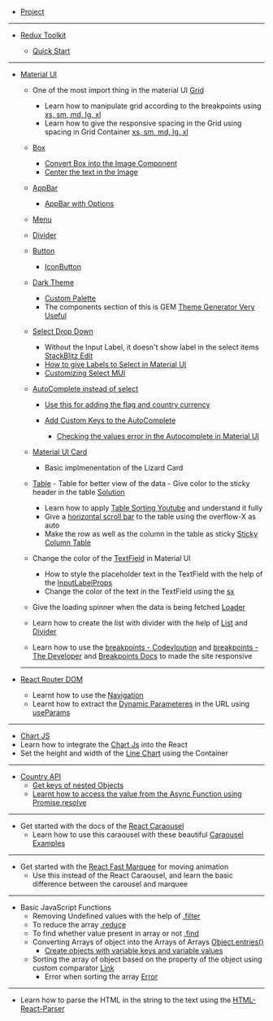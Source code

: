 - [Project](https://www.youtube.com/watch?v=QA6oTpMZp84&list=PLKhlp2qtUcSa_rX7glmB7HyFsEOEQa0Uk)

<hr/>

- [Redux Toolkit](https://redux-toolkit.js.org/introduction/getting-started)

  - [Quick Start](https://redux-toolkit.js.org/tutorials/quick-start)

<hr/>

- [Material UI](https://mui.com/material-ui/react-autocomplete/)

  - One of the most import thing in the material UI [Grid](https://mui.com/material-ui/react-grid/#main-content)
    - Learn how to manipulate grid according to the breakpoints using [xs, sm, md, lg, xl](https://mui.com/material-ui/react-grid/#grid-with-multiple-breakpoints)
    - Learn how to give the responsive spacing in the Grid using spacing in Grid Container [xs, sm, md, lg, xl](https://mui.com/material-ui/react-grid/#responsive-values)

  - [Box](https://mui.com/material-ui/react-box/)
    - [Convert Box into the Image Component](https://mui.com/system/basics/)
    - [Center the text in the Image](https://www.w3schools.com/howto/howto_css_image_text.asp)
  - [AppBar](https://mui.com/material-ui/react-app-bar/)
    - [AppBar with Options](https://mui.com/#responsive-app-bar-with-drawer)
  - [Menu](https://mui.com/material-ui/api/menu/)
  - [Divider](https://mui.com/material-ui/react-divider/#main-content)
  - [Button](https://mui.com/material-ui/react-button/#main-content)
    - [IconButton](https://mui.com/material-ui/react-button/#icon-button)
  - [Dark Theme](https://mui.com/material-ui/customization/dark-mode/#main-content)
    - [Custom Palette](https://mui.com/material-ui/customization/dark-mode/#dark-mode-with-a-custom-palette)
    - The components section of this is GEM [Theme Generator Very Useful](https://bareynol.github.io/mui-theme-creator/)
  - [Select Drop Down](https://mui.com/material-ui/react-select/)
    - Without the Input Label, it doesn't show label in the select items [StackBlitz Edit](https://mui.com/material-ui/react-select/#main-content)
    - [How to give Labels to Select in Material UI](https://mui.com/material-ui/react-select/#labels-and-helper-text)
    - [Customizing Select MUI](https://mui-treasury.com/styles/select/)
  - [AutoComplete instead of select](https://mui.com/material-ui/react-autocomplete/#main-content)

    - [Use this for adding the flag and country currency](https://mui.com/material-ui/react-autocomplete/#country-select)
    - [Add Custom Keys to the AutoComplete](https://stackoverflow.com/questions/69395945/how-can-i-add-unique-keys-to-react-mui-autocomplete-component)

      - [Checking the values error in the Autocomplete in Material UI](https://stackoverflow.com/questions/61947941/material-ui-autocomplete-warning-the-value-provided-to-autocomplete-is-invalid)

  - [Material UI Card](https://mui.com/material-ui/react-card/#main-content)

    - Basic implmenentation of the Lizard Card

  - [Table](https://mui.com/material-ui/react-table/#main-content) - Table for better view of the data - Give color to the sticky header in the table [Solution](https://codesandbox.io/s/material-demo-szz46?file=/demo.js)

    - Learn how to apply [Table Sorting Youtube](https://www.youtube.com/watch?v=sW6HEiNDJ_s) and understand it fully
    - Give a [horizontal scroll bar](https://stackoverflow.com/questions/53962761/material-ui-table-horizontal-scroll) to the table using the overflow-X as auto
    - Make the row as well as the column in the table as sticky [Sticky Column Table](https://stackoverflow.com/questions/51071144/how-to-customize-material-ui-table-row-and-columns-sticky)

  - Change the color of the [TextField](https://mui.com/material-ui/react-text-field/#color) in Material UI

    - How to style the placeholder text in the TextField with the help of the [InputLabelProps](https://stackoverflow.com/questions/47804380/styling-the-placeholder-in-a-textfield)
    - Change the color of the text in the TextField using the [sx](https://stackoverflow.com/questions/50228108/change-textfield-font-color-in-mui)

  - Give the loading spinner when the data is being fetched [Loader](https://mui.com/material-ui/react-progress/#main-content)

  - Learn how to create the list with divider with the help of [List](https://mui.com/material-ui/react-list/#main-content) and [Divider](https://mui.com/material-ui/react-divider/)

  - Learn how to use the [breakpoints - Codevloution](https://www.youtube.com/watch?v=ZowbtOWOElY) and [breakpoints - The Developer](https://www.youtube.com/watch?v=xRMCZfGhHyM) and [Breakpoints Docs](https://mui.com/material-ui/customization/breakpoints/#main-content) to made the site responsive

  <hr/>

- [React Router DOM](httphttps://mui.com/material-ui/react-box/s://reactrouter.com/docs/en/v6/getting-started/overview)
  - Learnt how to use the [Navigation](https://reactrouter.com/docs/en/v6/getting-started/overview#navigation)
  - Learnt how to extract the [Dynamic Parameteres](https://reactrouter.com/docs/en/v6/getting-started/overview#reading-url-parameters) in the URL using [useParams](https://reactrouter.com/docs/en/v6/getting-started/overview#reading-url-parameters)

<hr>

- [Chart JS](https://www.chartjs.org/docs/latest/)
- Learn how to integrate the [Chart Js](https://react-chartjs-2.js.org/examples/line-chart) into the React
- Set the height and width of the [Line Chart](https://stackoverflow.com/questions/59325426/how-to-resize-chart-js-element-in-react-js) using the Container

<hr>

- [Country API](https://restcountries.com/#api-endpoints-v3-all)
  - [Get keys of nested Objects](https://fedingo.com/how-to-get-nested-object-keys-in-javascript/#:~:text=You%20can%20access%20the%20nested,a%20list%20of%20its%20keys.)
  - [Learnt how to access the value from the Async Function using Promise.resolve](https://bobbyhadz.com/blog/javascript-access-value-of-promise)

<hr>

- Get started with the docs of the [React Caraousel](https://www.npmjs.com/package/react-responsive-carousel)
  - Learn how to use this caraousel with these beautiful [Caraousel Examples](https://react-responsive-carousel.js.org/storybook/index.html?path=/story/01-basic--base)

<hr>

- Get started with the [React Fast Marquee](https://www.react-fast-marquee.com/) for moving animation
  - Use this instead of the React Caraousel, and learn the basic difference between the carousel and marquee

<hr>

- Basic JavaScript Functions
  - Removing Undefined values with the help of [.filter](https://stackoverflow.com/questions/28607451/removing-undefined-values-from-array)
  - To reduce the array [.reduce](https://developer.mozilla.org/en-US/docs/Web/JavaScript/Reference/Global_Objects/Array/reduce)
  - To find whether value present in array or not [.find](https://developer.mozilla.org/en-US/docs/Web/JavaScript/Reference/Global_Objects/Array/find)
  - Converting Arrays of object into the Arrays of Arrays [Object.entries()](https://developer.mozilla.org/en-US/docs/Web/JavaScript/Reference/Global_Objects/Object/entries)
    - [Create objects with variable keys and variable values](<https://stackoverflow.com/questions/11508463/javascript-set-object-key-by-variable#:~:text=You%20need%20to%20make%20the,push(obj)%3B>)
  - Sorting the array of object based on the property of the object using custom comparator [Link](https://www.javascripttutorial.net/array/javascript-sort-an-array-of-objects/)
    - Error when sorting the array [Error](https://stackoverflow.com/questions/64957735/typeerror-cannot-assign-to-read-only-property-0-of-object-object-array-in)
<hr>

- Learn how to parse the HTML in the string to the text using the [HTML-React-Parser](https://www.npmjs.com/package/html-react-parser)
